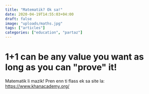 ```yaml
---
title: "Matematik? Ok sa!"
date: 2020-04-19T14:55:03+04:00
draft: false
image: "uploads/maths.jpg"
tags: ["articles"]
categories: ["education", "partaz"]
---
```


# 1+1 can be any value you want as long as you can "prove" it!

Matematik li mazik! Pren enn ti flass ek sa site la: https://www.khanacademy.org/

